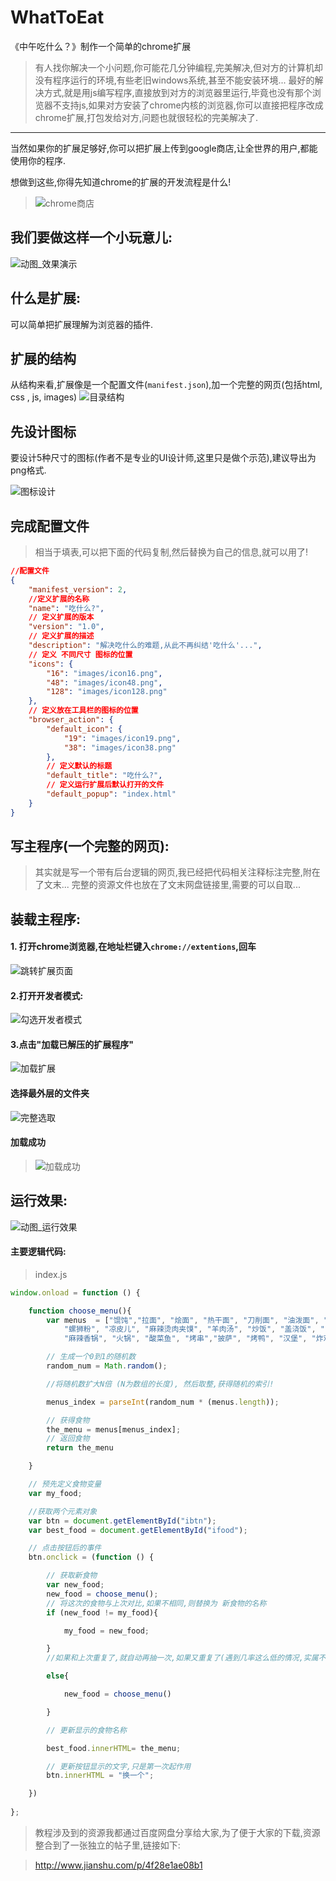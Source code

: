# WhatToEat
《中午吃什么？》制作一个简单的chrome扩展
>有人找你解决一个小问题,你可能花几分钟编程,完美解决,但对方的计算机却没有程序运行的环境,有些老旧windows系统,甚至不能安装环境...
>最好的解决方式,就是用js编写程序,直接放到对方的浏览器里运行,毕竟也没有那个浏览器不支持js,如果对方安装了chrome内核的浏览器,你可以直接把程序改成chrome扩展,打包发给对方,问题也就很轻松的完美解决了.
---
当然如果你的扩展足够好,你可以把扩展上传到google商店,让全世界的用户,都能使用你的程序.

想做到这些,你得先知道chrome的扩展的开发流程是什么!

> ![chrome商店](http://upload-images.jianshu.io/upload_images/3203841-57031c30085a42e3.png?imageMogr2/auto-orient/strip%7CimageView2/2/w/1240)


## 我们要做这样一个小玩意儿:

![动图_效果演示](http://upload-images.jianshu.io/upload_images/3203841-ab96221d674bda93.gif?imageMogr2/auto-orient/strip)


## 什么是扩展:
可以简单把扩展理解为浏览器的插件.

## 扩展的结构


从结构来看,扩展像是一个配置文件(`manifest.json`),加一个完整的网页(包括html, css , js, images)
![目录结构](http://upload-images.jianshu.io/upload_images/3203841-5e8536589f06d665.png?imageMogr2/auto-orient/strip%7CimageView2/2/w/1240)


## 先设计图标
要设计5种尺寸的图标(作者不是专业的UI设计师,这里只是做个示范),建议导出为png格式.

![图标设计](http://upload-images.jianshu.io/upload_images/3203841-f94476da2987acce.png?imageMogr2/auto-orient/strip%7CimageView2/2/w/1240)


## 完成配置文件

> 相当于填表,可以把下面的代码复制,然后替换为自己的信息,就可以用了!

```json
//配置文件
{
    "manifest_version": 2,
    //定义扩展的名称
    "name": "吃什么?",
    // 定义扩展的版本
    "version": "1.0",
    // 定义扩展的描述
    "description": "解决吃什么的难题,从此不再纠结'吃什么'...",
    // 定义 不同尺寸 图标的位置
    "icons": {
        "16": "images/icon16.png",
        "48": "images/icon48.png",
        "128": "images/icon128.png"
    },
    // 定义放在工具栏的图标的位置
    "browser_action": {
        "default_icon": {
            "19": "images/icon19.png",
            "38": "images/icon38.png"
        },
        // 定义默认的标题
        "default_title": "吃什么?",
        // 定义运行扩展后默认打开的文件
        "default_popup": "index.html"
    }
}

```

## 写主程序(一个完整的网页):

> 其实就是写一个带有后台逻辑的网页,我已经把代码相关注释标注完整,附在了文末...
完整的资源文件也放在了文末网盘链接里,需要的可以自取...

## 装载主程序:

#### 1. 打开chrome浏览器,在地址栏键入`chrome://extentions`,回车

![跳转扩展页面](http://upload-images.jianshu.io/upload_images/3203841-cea03afa40324e9b.png?imageMogr2/auto-orient/strip%7CimageView2/2/w/1240)

#### 2.打开开发者模式:

![勾选开发者模式](http://upload-images.jianshu.io/upload_images/3203841-5a13c1cbe11644ae.png?imageMogr2/auto-orient/strip%7CimageView2/2/w/1240)



#### 3.点击"加载已解压的扩展程序"

![加载扩展](http://upload-images.jianshu.io/upload_images/3203841-8ddb3ac953a3e9f4.png?imageMogr2/auto-orient/strip%7CimageView2/2/w/1240)


#### 选择最外层的文件夹


![完整选取](http://upload-images.jianshu.io/upload_images/3203841-2615646fdb41dfe8.png?imageMogr2/auto-orient/strip%7CimageView2/2/w/1240)



#### 加载成功

> ![加载成功](http://upload-images.jianshu.io/upload_images/3203841-96efc3cd7f46d53a.png?imageMogr2/auto-orient/strip%7CimageView2/2/w/1240)




## 运行效果:


![动图_运行效果](http://upload-images.jianshu.io/upload_images/3203841-9c4dd2a7c91faea0.gif?imageMogr2/auto-orient/strip)


#### 主要逻辑代码:

>index.js

```javascript
window.onload = function () {

    function choose_menu(){
        var menus  = ["馄饨","拉面", "烩面", "热干面", "刀削面", "油泼面", "炸酱面", "炒面", "重庆小面", "米线", "酸辣粉", "土豆粉",
            "螺狮粉", "凉皮儿", "麻辣烫肉夹馍", "羊肉汤", "炒饭", "盖浇饭", "卤肉饭", "烤肉饭", "黄焖鸡米饭", "驴肉火烧", "川菜",
            "麻辣香锅", "火锅", "酸菜鱼", "烤串","披萨", "烤鸭", "汉堡", "炸鸡", "寿司", "蟹黄包", "粽子", "煎饼果子", "生煎", "炒年糕"];

        // 生成一个0到1的随机数
        random_num = Math.random();

        //将随机数扩大N倍 (N为数组的长度), 然后取整,获得随机的索引!

        menus_index = parseInt(random_num * (menus.length));

        // 获得食物
        the_menu = menus[menus_index];
        // 返回食物
        return the_menu

    }

    // 预先定义食物变量
    var my_food;

    //获取两个元素对象
    var btn = document.getElementById("ibtn");
    var best_food = document.getElementById("ifood");

    // 点击按钮后的事件
    btn.onclick = (function () {

        // 获取新食物
        var new_food;
        new_food = choose_menu();
        // 将这次的食物与上次对比,如果不相同,则替换为 新食物的名称
        if (new_food != my_food){

            my_food = new_food;

        }
        //如果和上次重复了,就自动再抽一次,如果又重复了(遇到几率这么低的情况,实属不易),建议这顿就吃个吧!

        else{

            new_food = choose_menu()

        }

        // 更新显示的食物名称

        best_food.innerHTML= the_menu;

        // 更新按钮显示的文字,只是第一次起作用
        btn.innerHTML = "换一个";

    })
    
};

```

>教程涉及到的资源我都通过百度网盘分享给大家,为了便于大家的下载,资源整合到了一张独立的帖子里,链接如下:

>http://www.jianshu.com/p/4f28e1ae08b1